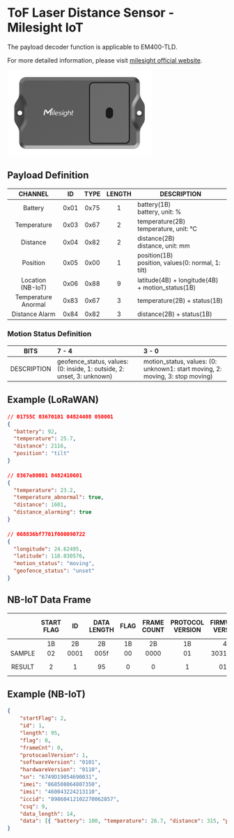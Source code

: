 # ToF Laser Distance Sensor - Milesight IoT

The payload decoder function is applicable to EM400-TLD.

For more detailed information, please visit [milesight official website](https://www.milesight-iot.com).

![EM400-TLD](EM400-TLD.png)

## Payload Definition

|        CHANNEL        |  ID  | TYPE | LENGTH | DESCRIPTION                                           |
| :-------------------: | :--: | :--: | :----: | ----------------------------------------------------- |
|        Battery        | 0x01 | 0x75 |   1    | battery(1B)<br/>battery, unit: %                      |
|      Temperature      | 0x03 | 0x67 |   2    | temperature(2B)<br/>temperature, unit: ℃              |
|       Distance        | 0x04 | 0x82 |   2    | distance(2B)<br/>distance, unit: mm                   |
|       Position        | 0x05 | 0x00 |   1    | position(1B)<br/>position, values(0: normal, 1: tilt) |
| Location<br/>(NB-IoT) | 0x06 | 0x88 |   9    | latitude(4B) + longitude(4B) + motion_status(1B)      |
|  Temperature Anormal  | 0x83 | 0x67 |   3    | temperature(2B) + status(1B)                          |
|    Distance Alarm     | 0x84 | 0x82 |   3    | distance(2B) + status(1B)                             |

### Motion Status Definition

|    BITS     | 7 - 4                                                                  | 3 - 0                                                                         |
| :---------: | :--------------------------------------------------------------------- | :---------------------------------------------------------------------------- |
| DESCRIPTION | geofence_status, values: (0: inside, 1: outside, 2: unset, 3: unknown) | motion_status, values: (0: unknown1: start moving, 2: moving, 3: stop moving) |

## Example (LoRaWAN)

```json
// 01755C 03670101 04824408 050001
{
  "battery": 92,
  "temperature": 25.7,
  "distance": 2116,
  "position": "tilt"
}

// 8367e80001 8482410601
{
  "temperature": 23.2,
  "temperature_abnormal": true,
  "distance": 1601,
  "distance_alarming": true
}

// 068836bf7701f000090722
{
  "longitude": 24.62495,
  "latitude": 118.030576,
  "motion_status": "moving",
  "geofence_status": "unset"
}
```

## NB-IoT Data Frame

|        | START FLAG |  ID  | DATA LENGTH | FLAG | FRAME COUNT | PROTOCOL VERSION | FIRMWARE VERSION | HARDWARE VERSION |          SERIAL NUMBER           |              IMEI              |              IMSI              |                  ICCID                   | CSQ | SENSOR PAYLOAD LENGTH |                          SENSOR PAYLOAD DATA                           |
| :----: | :--------: | :--: | :---------: | :--: | :---------: | :--------------: | :--------------: | :--------------: | :------------------------------: | :----------------------------: | :----------------------------: | :--------------------------------------: | :-: | :-------------------: | :--------------------------------------------------------------------: |
|        |     1B     |  2B  |     2B      |  1B  |     2B      |        1B        |        4B        |        4B        |               16B                |              15B               |              15B               |                   20B                    | 1B  |          2B           |                                   NB                                   |
| SAMPLE |     02     | 0001 |    005f     |  00  |    0000     |        01        |     30313031     |     30313130     | 36373439443139303534363930303331 | 383638353038303634383037333530 | 343630303433323234323133313130 | 3839383630343132313032323730303632383537 | 09  |         000e          |                      01756403670b0104823b01050001                      |
| RESULT |     2      |  1   |     95      |  0   |      0      |        1         |       0101       |       0110       |         6749D19054690031         |        868508064807350         |        460043224213110         |           89860412102270062857           |  9  |          14           | `{ battery: 100, temperature: 26.7, distance: 315, position: 'tilt' }` |

## Example (NB-IoT)

```json
{
    "startFlag": 2,
    "id": 1,
    "length": 95,
    "flag": 0,
    "frameCnt": 0,
    "protocaolVersion": 1,
    "softwareVersion": "0101",
    "hardwareVersion": "0110",
    "sn": "6749D19054690031",
    "imei": "868508064807350",
    "imsi": "460043224213110",
    "iccid": "89860412102270062857",
    "csq": 9,
    "data_length": 14,
    "data": [{ "battery": 100, "temperature": 26.7, "distance": 315, "position": "tilt" }]
}
```
